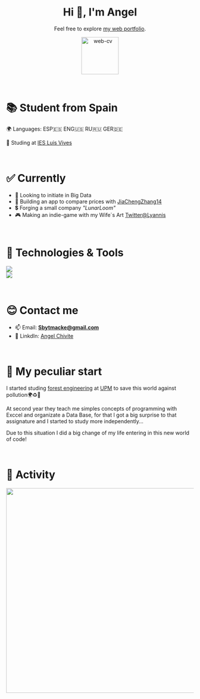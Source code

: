 <h1 align="center">Hi 🙂, I'm Angel</h1>

<div align="center">
  <p>Feel free to explore <a href="https://sbytmacke.github.io/curriculum-web/">my web portfolio</a>.</p>

  <a align="center" href="https://sbytmacke.github.io/curriculum-web/">
    <img src="./imagenes/cv-web.png" alt="web-cv" width="100" height="100">
  </a>
</div>

<!--<img align="right" alt="encabezado" src="imagenes/encabezado/Captura de pantalla 2022-10-21 085129.jpg">-->

<!--<img align="right" alt="Octocat" width="400" src="https://cdn.discordapp.com/attachments/886222897851531265/1030413977840259092/octocat-1665739845145.png">-->

&nbsp;

<h1 align="left">📚 Student from Spain</h1>

<p>🌍 Languages: ESP🇪🇸 ENG🇺🇸 RU🇷🇺 GER🇩🇪</p>
<p>🏫 Studing at <a href="https://www.iesluisvives.es/">IES Luis Vives</a></p>

&nbsp;

<h1 align="left">✅ Currently</h1>

- 💾 Looking to initiate in Big Data
- 🔮 Building an app to compare prices with [JiaChengZhang14](https://github.com/JiaChengZhang14)
- 💲 Forging a small company _"LunarLoom"_
- 🎮 Making an indie-game with my Wife´s Art [Twitter@Lyannis](https://twitter.com/_lyannis_)

&nbsp;

<h1 align="left">🚀 Technologies & Tools</h1>
<div align="left">
    <img src="https://skillicons.dev/icons?i=kotlin,androidstudio,firebase,java,raspberrypi,cs,dotnet" /><br>
    <img src="https://skillicons.dev/icons?i=py,react,js,mongodb,mysql,docker,git" />
</div>


&nbsp;

<h1 align="left">😊 Contact me</h1>

- 📫 Email: **Sbytmacke@gmail.com**
- 📘 LinkdIn: <a href="https://www.linkedin.com/in/angel-chivite-14b0a0162/">Angel Chivite</a>

&nbsp;

<h1 align="left">📄 My peculiar start</h1>
<p align="left">
I started studing <a href="https://www.upm.es/Estudiantes/Estudios_Titulaciones/EstudiosOficialesGrado/ArticulosRelacionados?fmt=detail&prefmt=articulo&id=dcd68778b9bc6210VgnVCM10000009c7648a____">forest engineering</a> at 
<a href="https://www.upm.es/">UPM</a> to save this world against pollution🌍♻️💚 
</p>

<p aligne="left">
At second year they teach me simples concepts of programming with Exccel and organizate a Data Base, for that I got a big surprise to that assignature and I started to study more independently...
</p>

<p aligne="left">
Due to this situation I did a big change of my life entering in this new world of code!
</p>

<!--&nbsp;

<h1 align="left">✨ My Hobbies</h1>

- Coming soon...-->

&nbsp;

<h1 align="left">🌠 Activity</h1>

<!--<p align ="center">
    <img src = "https://github-readme-stats.vercel.app/api?username=sbytmacke&show_icons=true&locale=en">
</p>-->

<!--<p align ="center">
    <img src="https://wakatime.com/share/@c8c9e80a-05ec-4350-bf2e-c6c38ca30b85/c9379c61-9a02-45ff-b852-d12f01ec6802.svg" width="830" height = 550>
</p>-->

<p align ="center">
    <img src="https://wakatime.com/share/@c8c9e80a-05ec-4350-bf2e-c6c38ca30b85/264badf6-8d85-42d4-8661-d09de3ef4613.svg" width="830" height = 550>
</p>
